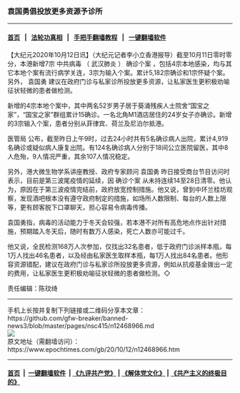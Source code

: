 ### 袁国勇倡投放更多资源予诊所
------------------------

#### [首页](https://github.com/gfw-breaker/banned-news3/blob/master/README.md) &nbsp;&nbsp;|&nbsp;&nbsp; [法轮功真相](https://github.com/begood0513/basic/blob/master/README.md)  &nbsp;&nbsp;|&nbsp;&nbsp; [手把手翻墙教程](https://github.com/gfw-breaker/guides/wiki)  &nbsp;&nbsp;|&nbsp;&nbsp; [一键翻墙软件](https://github.com/gfw-breaker/nogfw/blob/master/README.md)  



<div><p>
 【大纪元2020年10月12日讯】（大纪元记者李小立香港报导）截至10月11日零时零分，本港新增7宗
 <ok href="https://www.epochtimes.com/gb/tag/%E4%B8%AD%E5%85%B1%E7%97%85%E6%AF%92.html">
  中共病毒
 </ok>
 （
 <ok href="https://www.epochtimes.com/gb/tag/%E6%AD%A6%E6%B1%89%E8%82%BA%E7%82%8E.html">
  武汉肺炎
 </ok>
 ）
 <ok href="https://www.epochtimes.com/gb/tag/%E7%A1%AE%E8%AF%8A%E4%B8%AA%E6%A1%88.html">
  确诊个案
 </ok>
 ，包括4宗本地感染，均与其它本地个案有流行病学关连，3宗为输入个案。累计5,182宗确诊和1宗怀疑个案。另外，
 <ok href="https://www.epochtimes.com/gb/tag/%E8%A2%81%E5%9B%BD%E5%8B%87.html">
  袁国勇
 </ok>
 建议在政府门诊与私家诊所投放更多资源，让私家医生更积极劝喻征状轻微的患者做检测。
</p>
<p>
 新增的4宗本地个案中，其中两名52岁男子居于葵涌残疾人士院舍“国宝之家”，“国宝之家”群组累计15确诊。一名北角M1酒店居住的24岁女子亦确诊。新增的3宗输入个案，患者分别从菲律宾、荷兰及尼泊尔抵港。
</p>
<p>
 <ok href="https://www.epochtimes.com/gb/tag/%E5%8C%BB%E7%AE%A1%E5%B1%80.html">
  医管局
 </ok>
 公布，截至昨日上午9时，过去24小时共有5名确诊病人出院，累计4,919名确诊或疑似病人康复出院。有124名确诊病人分别于18间公立医院留医，其中8人危殆，9人情况严重，其余107人情况稳定。
</p>
<p>
 另外，港大微生物学系讲座教授、政府专家顾问
 <ok href="https://www.epochtimes.com/gb/tag/%E8%A2%81%E5%9B%BD%E5%8B%87.html">
  袁国勇
 </ok>
 昨日接受商台节目访问时表示，目前是第三波尾疫情的延续，因
 <ok href="https://www.epochtimes.com/gb/tag/%E7%A1%AE%E8%AF%8A%E4%B8%AA%E6%A1%88.html">
  确诊个案
 </ok>
 从未持连续14至28日清零。他认为，原因在于第三波疫情完结前，政府放宽控制措施。他又说，曾到中环兰桂坊观察，发现酒吧根本没有遵守政府制定的措施，如场所人数限制、每台的人数上限等，更有顾客脱下口罩聊天，担心容易令病毒传播。
</p>
<p>
 袁国勇指，病毒的活动能力于冬天会较强，若本港不对所有高危地点作出针对措施，预期踏入冬天后，随时有数万人感染，死亡人数亦可能过千。
</p>
<p>
 他又说，全民检测168万人次参加，仅找出32名患者，低于政府门诊派样本瓶，每1万人找出46名患者，以及经由私家医生取样本瓶，每1万人找出84名患者。他形容资源错配，建议在政府门诊与私家诊所投放更多资源，例如从抗疫基金拨出一定的费用，让私家医生更积极劝喻征状轻微的患者做检测。◇
</p>
<p>
 责任编辑：陈玟绮
</p>
</div>
<hr/>
手机上长按并复制下列链接或二维码分享本文章：<br/>
https://github.com/gfw-breaker/banned-news3/blob/master/pages/nsc415/n12468966.md <br/>
<a href='https://github.com/gfw-breaker/banned-news3/blob/master/pages/nsc415/n12468966.md'><img src='https://github.com/gfw-breaker/banned-news3/blob/master/pages/nsc415/n12468966.md.png'/></a> <br/>
原文地址（需翻墙访问）：https://www.epochtimes.com/gb/20/10/12/n12468966.htm


------------------------
#### [首页](https://github.com/gfw-breaker/banned-news3/blob/master/README.md) &nbsp;|&nbsp; [一键翻墙软件](https://github.com/gfw-breaker/nogfw/blob/master/README.md) &nbsp;| [《九评共产党》](https://github.com/gfw-breaker/9ping.md/blob/master/README.md#九评之一评共产党是什么) | [《解体党文化》](https://github.com/gfw-breaker/jtdwh.md/blob/master/README.md) | [《共产主义的终极目的》](https://github.com/gfw-breaker/gczydzjmd.md/blob/master/README.md)


<img src='http://gfw-breaker.win/banned-news3/pages/nsc415/n12468966.md' width='0px' height='0px'/>